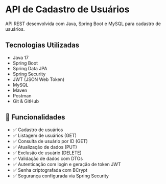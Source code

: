 # API de Cadastro de Usuários

API REST desenvolvida com Java, Spring Boot e MySQL para cadastro de usuários.

## Tecnologias Utilizadas

- Java 17
- Spring Boot
- Spring Data JPA
- Spring Security
- JWT (JSON Web Token)
- MySQL
- Maven
- Postman
- Git & GitHub

## 🔐 Funcionalidades

- ✅ Cadastro de usuários
- ✅ Listagem de usuários (GET)
- ✅ Consulta de usuário por ID (GET)
- ✅ Atualização de dados (PUT)
- ✅ Exclusão de usuário (DELETE)
- ✅ Validação de dados com DTOs
- ✅ Autenticação com login e geração de token JWT
- ✅ Senha criptografada com BCrypt
- ✅ Segurança configurada via Spring Security
